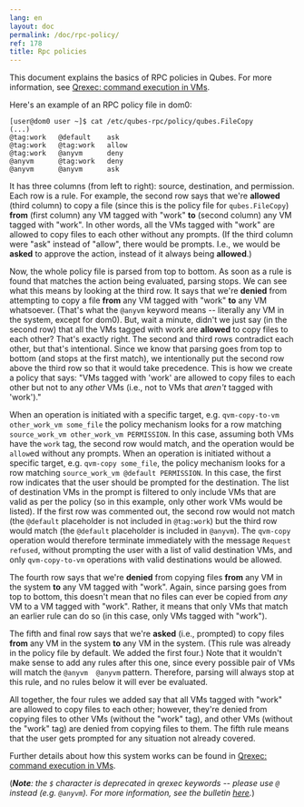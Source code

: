 ```yaml
---
lang: en
layout: doc
permalink: /doc/rpc-policy/
ref: 178
title: Rpc policies
---
```


This document explains the basics of RPC policies in Qubes.
For more information, see [Qrexec: command execution in VMs](/doc/qrexec3/).

Here's an example of an RPC policy file in dom0:

```
[user@dom0 user ~]$ cat /etc/qubes-rpc/policy/qubes.FileCopy
(...)
@tag:work   @default    ask
@tag:work   @tag:work   allow
@tag:work   @anyvm      deny
@anyvm      @tag:work   deny
@anyvm      @anyvm      ask
```

It has three columns (from left to right): source, destination, and permission.
Each row is a rule.
For example, the second row says that we're **allowed** (third column) to copy a file (since this is the policy file for `qubes.FileCopy`) **from** (first column) any VM tagged with "work" **to** (second column) any VM tagged with "work".
In other words, all the VMs tagged with "work" are allowed to copy files to each other without any prompts.
(If the third column were "ask" instead of "allow", there would be prompts.
I.e., we would be **asked** to approve the action, instead of it always being **allowed**.)

Now, the whole policy file is parsed from top to bottom.
As soon as a rule is found that matches the action being evaluated, parsing stops.
We can see what this means by looking at the third row.
It says that we're **denied** from attempting to copy a file **from** any VM tagged with "work" **to** any VM whatsoever.
(That's what the `@anyvm` keyword means -- literally any VM in the system, except for dom0).
But, wait a minute, didn't we just say (in the second row) that all the VMs tagged with work are **allowed** to copy files to each other?
That's exactly right.
The second and third rows contradict each other, but that's intentional.
Since we know that parsing goes from top to bottom (and stops at the first match), we intentionally put the second row above the third row so that it would take precedence.
This is how we create a policy that says: "VMs tagged with 'work' are allowed to copy files to each other but not to any *other* VMs (i.e., not to VMs that *aren't* tagged with 'work')."

When an operation is initiated with a specific target, e.g. `qvm-copy-to-vm other_work_vm some_file` the policy mechanism looks for a row
matching `source_work_vm other_work_vm PERMISSION`. In this case, assuming both VMs have the `work` tag, the second row would match, and
the operation would be `allow`ed without any prompts. When an operation is initiated without a specific target, e.g. `qvm-copy some_file`,
the policy mechanism looks for a row matching `source_work_vm @default PERMISSION`. In this case, the first row indicates that the user
should be prompted for the destination. The list of destination VMs in the prompt is filtered to only include VMs that are valid as per
the policy (so in this example, only other work VMs would be listed). If the first row was commented out, the second row would not match
(the `@default` placeholder is not included in `@tag:work`) but the third row would match (the `@default` placeholder is included in
`@anyvm`). The `qvm-copy` operation would therefore terminate immediately with the message `Request refused`, without prompting the user
with a list of valid destination VMs, and only `qvm-copy-to-vm` operations with valid destinations would be allowed.

The fourth row says that we're **denied** from copying files **from** any VM in the system **to** any VM tagged with "work".
Again, since parsing goes from top to bottom, this doesn't mean that no files can ever be copied from *any* VM to a VM tagged with "work".
Rather, it means that only VMs that match an earlier rule can do so (in this case, only VMs tagged with "work").

The fifth and final row says that we're **asked** (i.e., prompted) to copy files **from** any VM in the system **to** any VM in the system.
(This rule was already in the policy file by default.
We added the first four.)
Note that it wouldn't make sense to add any rules after this one, since every possible pair of VMs will match the `@anyvm  @anyvm` pattern.
Therefore, parsing will always stop at this rule, and no rules below it will ever be evaluated.

All together, the four rules we added say that all VMs tagged with "work" are allowed to copy files to each other; however, they're denied from copying files to other VMs (without the "work" tag), and other VMs (without the "work" tag) are denied from copying files to them.
The fifth rule means that the user gets prompted for any situation not already covered.

Further details about how this system works can be found in [Qrexec: command execution in VMs](/doc/qrexec3/).

(***Note**: the `$` character is deprecated in qrexec keywords -- please use `@` instead (e.g. `@anyvm`).
For more information, see the bulletin [here](https://github.com/QubesOS/qubes-secpack/blob/master/QSBs/qsb-038-2018.txt).*)
